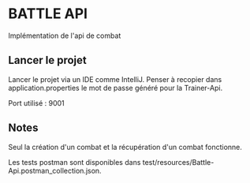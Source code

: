 # BATTLE API

Implémentation de l'api de combat

## Lancer le projet

Lancer le projet via un IDE comme IntelliJ.
Penser à recopier dans application.properties le mot de passe généré pour la Trainer-Api.

Port utilisé : 9001

## Notes
Seul la création d'un combat et la récupération d'un combat fonctionne.

Les tests postman sont disponibles dans test/resources/Battle-Api.postman_collection.json.